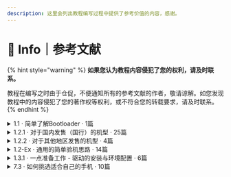 ```yaml
---
description: 这里会列出教程编写过程中提供了参考价值的内容，感谢。
---
```


# 📖 Info｜参考文献

{% hint style="warning" %}
**如果您认为教程内容侵犯了您的权利，请及时联系。**

教程在编写之时由于仓促，不便通知所有的参考文献的作者，敬请谅解。如您发现教程中的内容侵犯了您的著作权等权利，或不符合您的转载要求，请及时联系。
{% endhint %}

<details>

<summary>1.1 · 简单了解Bootloader · 1篇</summary>

[https://www.bilibili.com/read/cv307758/](https://www.bilibili.com/read/cv307758)

</details>

<details>

<summary>1.2.1 · 对于国内发售（国行）的机型 · 25篇</summary>

[https://consumer.huawei.com/cn/support/warranty-policy/smartphone/](https://consumer.huawei.com/cn/support/warranty-policy/smartphone/)

[https://www.hihonor.com/cn/support/warrantypolicy/smartphone/](https://www.hihonor.com/cn/support/warrantypolicy/smartphone/)

[https://service.meizu.com/help/after\_ser.html#policy4/](https://service.meizu.com/help/after\_ser.html#policy4)

[https://www.bilibili.com/read/cv8869541/](https://www.bilibili.com/read/cv8869541/)

[https://motorola-global-portal.custhelp.com/app/standalone/bootloader/unlock-your-device-a/](https://motorola-global-portal.custhelp.com/app/standalone/bootloader/unlock-your-device-a)

[https://club.lenovo.com.cn/thread-5955202-1-1.html](https://club.lenovo.com.cn/thread-5955202-1-1.html)

[https://www.zui.com/iunlock/](https://www.zui.com/iunlock)

[https://www.oppo.cn/thread-393984762-1/](https://www.oppo.cn/thread-393984762-1)

[https://www.realmebbs.com/post-details/1275426081138028544/](https://www.realmebbs.com/post-details/1275426081138028544)

[https://www.sohu.com/a/15376544\_177698/](https://www.sohu.com/a/15376544\_177698)

[https://www.samsung.com/cn/support/warranty/](https://www.samsung.com/cn/support/warranty/)

[https://www.bilibili.com/read/cv3801929/](https://www.bilibili.com/read/cv3801929)

[https://service.sony.com.cn/content/casch/serviceinfo/servicepolicy.html](https://service.sony.com.cn/content/casch/serviceinfo/servicepolicy.html)

[https://developer.sony.com/develop/open-devices/get-started/unlock-bootloader#unlock-code/](https://developer.sony.com/develop/open-devices/get-started/unlock-bootloader#unlock-code)

[https://www.vivo.com.cn/service/questions/all?categoryId=96\&scroll=952.5714111328125/](https://www.vivo.com.cn/service/questions/all?categoryId=96\&scroll=952.5714111328125)

[https://www.mi.com/service/serviceAgreement?id=34/](https://www.mi.com/service/serviceAgreement?id=34)

[https://zhuanlan.zhihu.com/p/395020862/](https://zhuanlan.zhihu.com/p/395020862)

[http://www.miui.com/unlock/index.html/](http://www.miui.com/unlock/index.html)

[https://service.oneplus.com/cn/search/search-detail?id=op33/](https://service.oneplus.com/cn/search/search-detail?id=op33)

[https://rma.zte.com.cn/show/appMobileServicePolicy/](https://rma.zte.com.cn/show/appMobileServicePolicy)

[https://www.nubia.com/active/aftersalespolicy.html#faq04/](https://www.nubia.com/active/aftersalespolicy.html#faq04)

[https://www.zhihu.com/question/288372173/](https://www.zhihu.com/question/288372173)

[https://www.52pojie.cn/thread-816065-1-1.html](https://www.52pojie.cn/thread-816065-1-1.html)

[https://www.coolapk.com/feed/38128839/](https://www.coolapk1s.com/feed/38128839)

[https://www.coolapk.com/feed/38926327/](https://www.coolapk1s.com/feed/38926327)

[https://github.com/sukanka/MEIZU16S\_unlock\_tutorial/wiki/](https://github.com/sukanka/MEIZU16S\_unlock\_tutorial/wiki/%E4%B8%AD%E6%96%87%E6%95%99%E7%A8%8B)

</details>

<details>

<summary>1.2.2 · 对于其他地区发售的机型 · 4篇</summary>

[https://www.ithome.com/0/590/830.htm](https://www.ithome.com/0/590/830.htm)

[https://developer.lge.com/resource/mobile/RetrieveBootloader.dev](https://developer.lge.com/resource/mobile/RetrieveBootloader.dev)

[https://www.xda-developers.com/how-to-bootloader-unlock-root-magisk-nothing-phone-1/](https://www.xda-developers.com/how-to-bootloader-unlock-root-magisk-nothing-phone-1/)

[https://sajotim.github.io/](https://sajotim.github.io/2020/03/15/Sony%E9%80%9A%E7%94%A8%E5%88%B7%E6%9C%BA%E6%8C%87%E5%8D%97-2020/)

</details>

<details>

<summary>1.2-Ex · 通用的简单验机思路 · 14篇</summary>

[https://m.buy.mi.com/hk/registration/](https://m.buy.mi.com/hk/registration)

[https://www.imei.info/](https://www.imei.info/)

[https://service.meizu.com/authenticity.html](https://service.meizu.com/authenticity.html)

[https://www.sonystyle.com.cn/sonyclub/product\_reg/index.html](https://www.sonystyle.com.cn/sonyclub/product\_reg/index.html)

[https://pre.nubia.com/active/762460b1da61e90.html](https://pre.nubia.com/active/762460b1da61e90.html)

[https://activity.lenovo.com.cn/activity/activation/index.html](https://activity.lenovo.com.cn/activity/activation/index.html)

[http://rma.zte.com.cn/pc/imeiCheck.html](http://rma.zte.com.cn/pc/imeiCheck.html)

[https://service.oneplus.com/cn/check/](https://service.oneplus.com/cn/check)

[https://www.realme.com/support/phonecheck/](https://www.realme.com/support/phonecheck)

[https://consumer.huawei.com/cn/support/warranty-query/](https://consumer.huawei.com/cn/support/warranty-query/)

[https://support.oppo.com/cn/check/](https://support.oppo.com/cn/check/)

[https://www.hihonor.com/cn/support/warranty-query/](https://www.hihonor.com/cn/support/warranty-query/)

[https://www.vivo.com.cn/service/mobilePhoneAuthenticityCheck/index/](https://www.vivo.com.cn/service/mobilePhoneAuthenticityCheck/index)

[https://support-cn.samsung.com.cn/supportcn/imei/default.aspx](https://support-cn.samsung.com.cn/supportcn/imei/default.aspx)

</details>

<details>

<summary>1.3.1 · 一点准备工作 - 驱动的安装与环境配置 · 6篇</summary>

[https://developer.android.com/studio/run/oem-usb#InstallingDriver/](https://developer.android.com/studio/run/oem-usb#InstallingDriver)

[https://developer.android.com/studio/run/win-usb/](https://developer.android.com/studio/run/win-usb)

[https://developer.sony.com/develop/drivers/](https://developer.sony.com/develop/drivers/)

[https://developer.android.google.cn/studio/run/win-usb?hl=zh\_cn](https://developer.android.google.cn/studio/run/win-usb?hl=zh\_cn)

[https://developer.android.google.cn/studio/run/oem-usb?hl=zh\_cn/](https://developer.android.google.cn/studio/run/oem-usb?hl=zh\_cn)

[https://developer.android.google.cn/studio/releases/platform-tools?hl=zh-cn](https://developer.android.google.cn/studio/releases/platform-tools?hl=zh-cn)

</details>

<details>

<summary>7.3 · 如何挑选适合自己的手机 · 10篇</summary>

[https://shop.vivo.com.cn/product/list-1](https://shop.vivo.com.cn/product/list-1)

[https://www.apple.com.cn/iphone/](https://www.apple.com.cn/iphone/)

[https://www.nubia.com/phone/redmagic](https://www.nubia.com/phone/redmagic)

[https://www.vmall.com/index.html?cid=171341](https://www.vmall.com/index.html?cid=171341)

[https://www.meizu.com/](https://www.meizu.com/)

[https://www.opposhop.cn/cn/web/](https://www.opposhop.cn/cn/web/)

[https://www.mi.com/](https://www.mi.com/)

[https://www.hihonor.com/cn/shop/?cid=128363](https://www.hihonor.com/cn/shop/?cid=128363)

[https://shop.samsung.com.cn/](https://shop.samsung.com.cn/)

[https://www.sony.com.cn/zh-cn/cms/index.html](https://www.sony.com.cn/zh-cn/cms/index.html)

[https://www.realme.com/](https://www.realme.com/)

</details>
